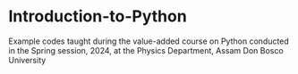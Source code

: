 # Introduction-to-Python
Example codes taught during the value-added course on Python conducted in the Spring session, 2024, at the Physics Department, Assam Don Bosco University

